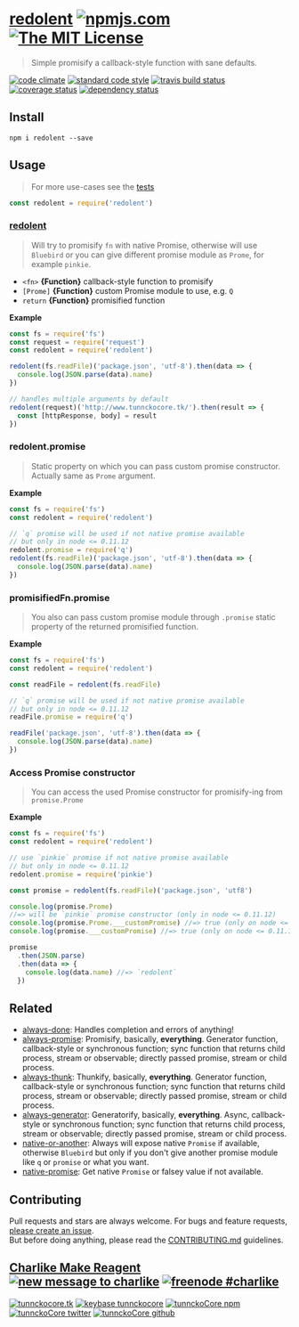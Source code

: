 # [redolent][author-www-url] [![npmjs.com][npmjs-img]][npmjs-url] [![The MIT License][license-img]][license-url] 

> Simple promisify a callback-style function with sane defaults.

[![code climate][codeclimate-img]][codeclimate-url] [![standard code style][standard-img]][standard-url] [![travis build status][travis-img]][travis-url] [![coverage status][coveralls-img]][coveralls-url] [![dependency status][david-img]][david-url]


## Install
```
npm i redolent --save
```


## Usage
> For more use-cases see the [tests](./test.js)

```js
const redolent = require('redolent')
```

### [redolent](./index.js#L38)
> Will try to promisify `fn` with native Promise, otherwise will use `Bluebird`
or you can give different promise module as `Prome`, for example `pinkie`.

- `<fn>` **{Function}** callback-style function to promisify
- `[Prome]` **{Function}** custom Promise module to use, e.g. `Q`
- `return` **{Function}** promisified function

**Example**

```js
const fs = require('fs')
const request = require('request')
const redolent = require('redolent')

redolent(fs.readFile)('package.json', 'utf-8').then(data => {
  console.log(JSON.parse(data).name)
})

// handles multiple arguments by default
redolent(request)('http://www.tunnckocore.tk/').then(result => {
  const [httpResponse, body] = result
})
```

### redolent.promise
> Static property on which you can pass custom promise constructor.  
Actually same as `Prome` argument.

**Example**

```js
const fs = require('fs')
const redolent = require('redolent')

// `q` promise will be used if not native promise available
// but only in node <= 0.11.12
redolent.promise = require('q')
redolent(fs.readFile)('package.json', 'utf-8').then(data => {
  console.log(JSON.parse(data).name)
})
```

### promisifiedFn.promise
> You also can pass custom promise module through `.promise` static property of the returned promisified function. 

**Example**

```js
const fs = require('fs')
const redolent = require('redolent')

const readFile = redolent(fs.readFile)

// `q` promise will be used if not native promise available
// but only in node <= 0.11.12
readFile.promise = require('q')

readFile('package.json', 'utf-8').then(data => {
  console.log(JSON.parse(data).name)
})
```

### Access Promise constructor
> You can access the used Promise constructor for promisify-ing from `promise.Prome`

**Example**

```js
const fs = require('fs')
const redolent = require('redolent')

// use `pinkie` promise if not native promise available
// but only in node <= 0.11.12
redolent.promise = require('pinkie')

const promise = redolent(fs.readFile)('package.json', 'utf8')

console.log(promise.Prome)
//=> will be `pinkie` promise constructor (only in node <= 0.11.12)
console.log(promise.Prome.___customPromise) //=> true (only on node <= 0.11.12)
console.log(promise.___customPromise) //=> true (only on node <= 0.11.12)

promise
  .then(JSON.parse)
  .then(data => {
    console.log(data.name) //=> `redolent`
  })
```


## Related
- [always-done](https://github.com/hybridables/always-done): Handles completion and errors of anything!
- [always-promise](https://github.com/hybridables/always-promise): Promisify, basically, **everything**. Generator function, callback-style or synchronous function; sync function that returns child process, stream or observable; directly passed promise, stream or child process.
- [always-thunk](https://github.com/hybridables/always-thunk): Thunkify, basically, **everything**. Generator function, callback-style or synchronous function; sync function that returns child process, stream or observable; directly passed promise, stream or child process.
- [always-generator](https://github.com/hybridables/always-generator): Generatorify, basically, **everything**. Async, callback-style or synchronous function; sync function that returns child process, stream or observable; directly passed promise, stream or child process.
- [native-or-another](https://github.com/tunnckoCore/native-or-another): Always will expose native `Promise` if available, otherwise `Bluebird` but only if you don't give another promise module like `q` or `promise` or what you want.
- [native-promise](https://github.com/tunnckoCore/native-promise): Get native `Promise` or falsey value if not available.


## Contributing
Pull requests and stars are always welcome. For bugs and feature requests, [please create an issue](https://github.com/tunnckoCore/redolent/issues/new).  
But before doing anything, please read the [CONTRIBUTING.md](./CONTRIBUTING.md) guidelines.


## [Charlike Make Reagent](http://j.mp/1stW47C) [![new message to charlike][new-message-img]][new-message-url] [![freenode #charlike][freenode-img]][freenode-url]

[![tunnckocore.tk][author-www-img]][author-www-url] [![keybase tunnckocore][keybase-img]][keybase-url] [![tunnckoCore npm][author-npm-img]][author-npm-url] [![tunnckoCore twitter][author-twitter-img]][author-twitter-url] [![tunnckoCore github][author-github-img]][author-github-url]


[npmjs-url]: https://www.npmjs.com/package/redolent
[npmjs-img]: https://img.shields.io/npm/v/redolent.svg?label=redolent

[license-url]: https://github.com/tunnckoCore/redolent/blob/master/LICENSE.md
[license-img]: https://img.shields.io/badge/license-MIT-blue.svg


[codeclimate-url]: https://codeclimate.com/github/tunnckoCore/redolent
[codeclimate-img]: https://img.shields.io/codeclimate/github/tunnckoCore/redolent.svg

[travis-url]: https://travis-ci.org/tunnckoCore/redolent
[travis-img]: https://img.shields.io/travis/tunnckoCore/redolent.svg

[coveralls-url]: https://coveralls.io/r/tunnckoCore/redolent
[coveralls-img]: https://img.shields.io/coveralls/tunnckoCore/redolent.svg

[david-url]: https://david-dm.org/tunnckoCore/redolent
[david-img]: https://img.shields.io/david/tunnckoCore/redolent.svg

[standard-url]: https://github.com/feross/standard
[standard-img]: https://img.shields.io/badge/code%20style-standard-brightgreen.svg


[author-www-url]: http://www.tunnckocore.tk
[author-www-img]: https://img.shields.io/badge/www-tunnckocore.tk-fe7d37.svg

[keybase-url]: https://keybase.io/tunnckocore
[keybase-img]: https://img.shields.io/badge/keybase-tunnckocore-8a7967.svg

[author-npm-url]: https://www.npmjs.com/~tunnckocore
[author-npm-img]: https://img.shields.io/badge/npm-~tunnckocore-cb3837.svg

[author-twitter-url]: https://twitter.com/tunnckoCore
[author-twitter-img]: https://img.shields.io/badge/twitter-@tunnckoCore-55acee.svg

[author-github-url]: https://github.com/tunnckoCore
[author-github-img]: https://img.shields.io/badge/github-@tunnckoCore-4183c4.svg

[freenode-url]: http://webchat.freenode.net/?channels=charlike
[freenode-img]: https://img.shields.io/badge/freenode-%23charlike-5654a4.svg

[new-message-url]: https://github.com/tunnckoCore/ama
[new-message-img]: https://img.shields.io/badge/ask%20me-anything-green.svg
